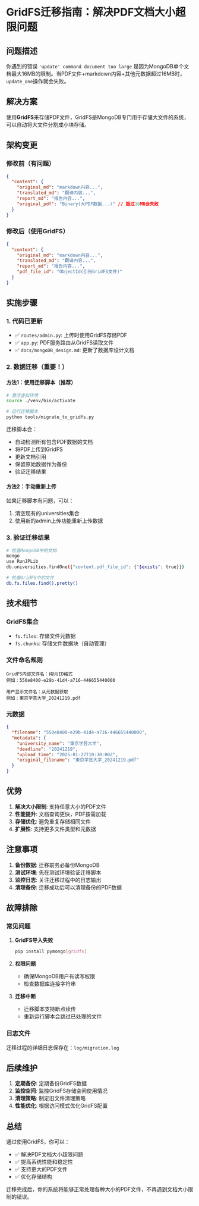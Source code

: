# GridFS迁移指南：解决PDF文档大小超限问题

## 问题描述

你遇到的错误 `'update' command document too large` 是因为MongoDB单个文档最大16MB的限制。当PDF文件+markdown内容+其他元数据超过16MB时，`update_one`操作就会失败。

## 解决方案

使用**GridFS**来存储PDF文件，GridFS是MongoDB专门用于存储大文件的系统，可以自动将大文件分割成小块存储。

## 架构变更

### 修改前（有问题）
```json
{
  "content": {
    "original_md": "markdown内容...",
    "translated_md": "翻译内容...", 
    "report_md": "报告内容...",
    "original_pdf": "Binary(大PDF数据...)" // 超过16MB会失败
  }
}
```

### 修改后（使用GridFS）
```json
{
  "content": {
    "original_md": "markdown内容...",
    "translated_md": "翻译内容...",
    "report_md": "报告内容...",
    "pdf_file_id": "ObjectId(引用GridFS文件)"
  }
}
```

## 实施步骤

### 1. 代码已更新
- ✅ `routes/admin.py`: 上传时使用GridFS存储PDF
- ✅ `app.py`: PDF服务路由从GridFS读取文件
- ✅ `docs/mongoDB_design.md`: 更新了数据库设计文档

### 2. 数据迁移（重要！）

#### 方法1：使用迁移脚本（推荐）
```bash
# 激活虚拟环境
source ./venv/bin/activate

# 运行迁移脚本
python tools/migrate_to_gridfs.py
```

迁移脚本会：
- 自动检测所有包含PDF数据的文档
- 将PDF上传到GridFS
- 更新文档引用
- 保留原始数据作为备份
- 验证迁移结果

#### 方法2：手动重新上传
如果迁移脚本有问题，可以：
1. 清空现有的universities集合
2. 使用新的admin上传功能重新上传数据

### 3. 验证迁移结果
```bash
# 检查MongoDB中的文档
mongo
use RunJPLib
db.universities.findOne({"content.pdf_file_id": {"$exists": true}})

# 检查GridFS中的文件
db.fs.files.find().pretty()
```

## 技术细节

### GridFS集合
- `fs.files`: 存储文件元数据
- `fs.chunks`: 存储文件数据块（自动管理）

### 文件命名规则
```
GridFS内部文件名：纯UUID格式
例如：550e8400-e29b-41d4-a716-446655440000

用户显示文件名：从元数据获取
例如：東京学芸大学_20241219.pdf
```

### 元数据
```json
{
  "filename": "550e8400-e29b-41d4-a716-446655440000",
  "metadata": {
    "university_name": "東京学芸大学",
    "deadline": "20241219",
    "upload_time": "2025-01-27T10:30:00Z",
    "original_filename": "東京学芸大学_20241219.pdf"
  }
}
```

## 优势

1. **解决大小限制**: 支持任意大小的PDF文件
2. **性能提升**: 文档查询更快，PDF按需加载
3. **存储优化**: 避免重复存储相同文件
4. **扩展性**: 支持更多文件类型和元数据

## 注意事项

1. **备份数据**: 迁移前务必备份MongoDB
2. **测试环境**: 先在测试环境验证迁移脚本
3. **监控日志**: 关注迁移过程中的日志输出
4. **清理备份**: 迁移成功后可以清理备份的PDF数据

## 故障排除

### 常见问题

1. **GridFS导入失败**
   ```bash
   pip install pymongo[gridfs]
   ```

2. **权限问题**
   - 确保MongoDB用户有读写权限
   - 检查数据库连接字符串

3. **迁移中断**
   - 迁移脚本支持断点续传
   - 重新运行脚本会跳过已处理的文件

### 日志文件
迁移过程的详细日志保存在：`log/migration.log`

## 后续维护

1. **定期备份**: 定期备份GridFS数据
2. **监控空间**: 监控GridFS存储空间使用情况
3. **清理策略**: 制定旧文件清理策略
4. **性能优化**: 根据访问模式优化GridFS配置

## 总结

通过使用GridFS，你可以：
- ✅ 解决PDF文档大小超限问题
- ✅ 提高系统性能和稳定性
- ✅ 支持更大的PDF文件
- ✅ 优化存储结构

迁移完成后，你的系统将能够正常处理各种大小的PDF文件，不再遇到文档大小限制的错误。
